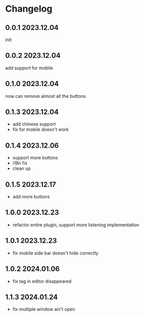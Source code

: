 # Changelog

## 0.0.1 2023.12.04
init

## 0.0.2 2023.12.04
add support for mobile

## 0.1.0 2023.12.04
now can remove almost all the buttons

## 0.1.3 2023.12.04
 - add chinese support   
 - fix for mobile doesn't work   

 ## 0.1.4 2023.12.06
  - support more buttons
  - i18n fix
  - clean up

## 0.1.5 2023.12.17
 - add more buttons

## 1.0.0 2023.12.23
 - refactor entire plugin, support more listening implementation

## 1.0.1 2023.12.23
 - fix mobile side bar doesn't hide correctly

## 1.0.2 2024.01.06
- fix tag in editor disappeared

## 1.1.3 2024.01.24
- fix multiple window ain't open
